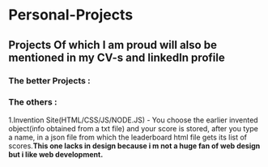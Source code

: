 # Personal-Projects
<h2>Projects Of which I am proud will also be mentioned in my CV-s and linkedIn profile</h2>
<h3>The better Projects : </h3>



<h3>The others : </h3>
1.Invention Site(HTML/CSS/JS/NODE.JS) - You choose the earlier invented object(info obtained from a txt file) and your score is stored, after you type a name, in a json file from which the leaderboard html file gets its list of scores.<strong>This one lacks in design because i m not a huge fan of web design but i like web development.</strong>



